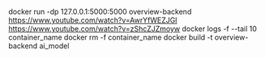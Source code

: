 docker run -dp 127.0.0.1:5000:5000 overview-backend
https://www.youtube.com/watch?v=AwrYfWEZJGI
https://www.youtube.com/watch?v=zShcZJZmoyw
docker logs -f --tail 10 container_name
docker rm -f container_name
docker build -t overview-backend ai_model
